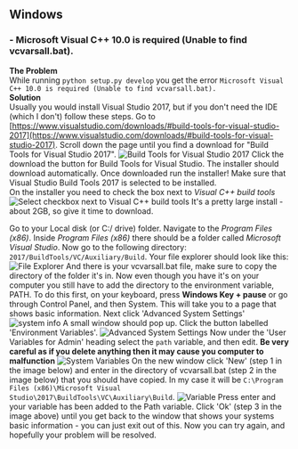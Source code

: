 ## Windows
### - Microsoft Visual C++ 10.0 is required (Unable to find vcvarsall.bat).
**The Problem** <br>
While running `python setup.py develop` you get the error `Microsoft Visual C++ 10.0 is required (Unable to find vcvarsall.bat).` <br>
**Solution** <br>
Usually you would install Visual Studio 2017, but if you don't need the IDE (which I don't) follow these steps.
Go to [https://www.visualstudio.com/downloads/#build-tools-for-visual-studio-2017](https://www.visualstudio.com/downloads/#build-tools-for-visual-studio-2017). Scroll down the page until you find a download for "Build Tools for Visual Studio 2017". ![Build Tools for Visual Studio 2017](https://i.imgur.com/ZueTtLm.png)
Click the download the button for Build Tools for Visual Studio. The installer should download automatically. Once downloaded run the installer! Make sure that Visual Studio Build Tools 2017 is selected to be installed.  
On the installer you need to check the box next to _Visual C++ build tools_
![Select checkbox next to Visual C++ build tools](https://i.imgur.com/aKHuZJ8.png)
It's a pretty large install - about 2GB, so give it time to download. 

Go to your Local disk (or C:/ drive) folder. Navigate to the _Program Files (x86)_. Inside _Program Files (x86)_ there should be a folder called _Microsoft Visual Studio_. Now go to the following directory: `2017/BuildTools/VC/Auxiliary/Build`. Your file explorer should look like this:
![File Explorer](https://i.imgur.com/aAEviN8.png) And there is your vcvarsall.bat file, make sure to copy the directory of the folder it's in. Now even though you have it's on your computer you still have to add the directory to the environment variable, PATH. To do this first, on your keyboard, press **Windows Key + pause** or go through Control Panel, and then System. This will take you to a page that shows basic information. Next click 'Advanced System Settings'
![system info](https://i.imgur.com/u21GlOV.png) A small window should pop up. Click the button labelled 'Environment Variables'. ![Advanced System Settings](https://i.imgur.com/ZjoWNjp.png)
Now under the 'User Variables for Admin' heading select the `path` variable, and then edit. **Be very careful as if you delete anything then it may cause you computer to malfunction** ![System Variables](https://i.imgur.com/8YTmkOs.png)
On the new window click 'New' (step 1 in the image below) and enter in the directory of vcvarsall.bat (step 2 in the image below) that you should have copied. In my case it will be `C:\Program Files (x86)\Microsoft Visual Studio\2017\BuildTools\VC\Auxiliary\Build`. ![Variable](https://i.imgur.com/W2Ewdy0.png) Press enter and your variable has been added to the Path variable. Click 'Ok' (step 3 in the image above) until you get  back to the window that shows your systems basic information - you can just exit out of this. Now you can try again, and hopefully your problem will be resolved.
